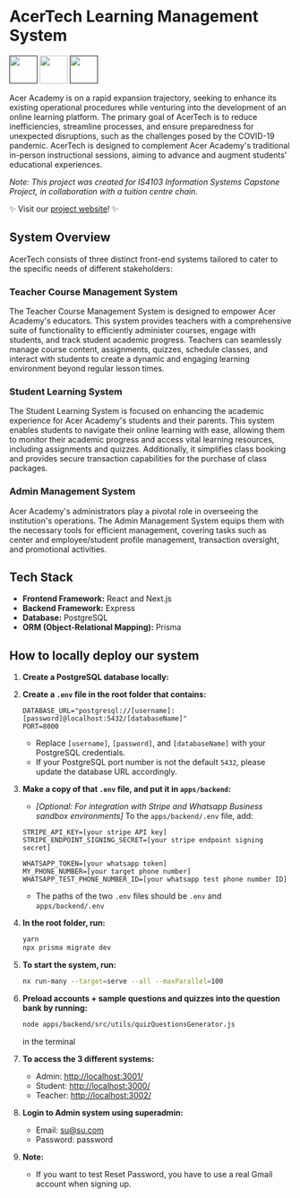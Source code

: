 # AcerTech Learning Management System

<a alt="React logo" href="" target="_blank" rel="noreferrer"><img src="https://upload.wikimedia.org/wikipedia/commons/thumb/a/a7/React-icon.svg/1150px-React-icon.svg.png" width="50"></a>
<a alt="Nx logo" href="https://nx.dev" target="_blank" rel="noreferrer"><img src="https://raw.githubusercontent.com/nrwl/nx/master/images/nx-logo.png" width="50"></a>
<a alt="Postgres logo" href="" target="_blank" rel="noreferrer"><img src="https://cdn.iconscout.com/icon/free/png-256/free-postgresql-11-1175122.png" width="50"></a>

Acer Academy is on a rapid expansion trajectory, seeking to enhance its existing operational procedures while venturing into the development of an online learning platform. The primary goal of AcerTech is to reduce inefficiencies, streamline processes, and ensure preparedness for unexpected disruptions, such as the challenges posed by the COVID-19 pandemic. AcerTech is designed to complement Acer Academy's traditional in-person instructional sessions, aiming to advance and augment students' educational experiences.

*Note: This project was created for IS4103 Information Systems Capstone Project, in collaboration with a tuition centre chain.*

✨ Visit our [project website](https://uvents.nus.edu.sg/event/23rd-steps/module/IS4103/project/14)! ✨

## System Overview

AcerTech consists of three distinct front-end systems tailored to cater to the specific needs of different stakeholders:

### Teacher Course Management System

The Teacher Course Management System is designed to empower Acer Academy's educators. This system provides teachers with a comprehensive suite of functionality to efficiently administer courses, engage with students, and track student academic progress. Teachers can seamlessly manage course content, assignments, quizzes, schedule classes, and interact with students to create a dynamic and engaging learning environment beyond regular lesson times.

### Student Learning System

The Student Learning System is focused on enhancing the academic experience for Acer Academy's students and their parents. This system enables students to navigate their online learning with ease, allowing them to monitor their academic progress and access vital learning resources, including assignments and quizzes. Additionally, it simplifies class booking and provides secure transaction capabilities for the purchase of class packages.

### Admin Management System

Acer Academy's administrators play a pivotal role in overseeing the institution's operations. The Admin Management System equips them with the necessary tools for efficient management, covering tasks such as center and employee/student profile management, transaction oversight, and promotional activities.

## Tech Stack

- **Frontend Framework:** React and Next.js
- **Backend Framework:** Express
- **Database:** PostgreSQL
- **ORM (Object-Relational Mapping):** Prisma

## How to locally deploy our system

1. **Create a PostgreSQL database locally:**

2. **Create a `.env` file in the root folder that contains:**
    ```env
    DATABASE_URL="postgresql://[username]:[password]@localhost:5432/[databaseName]"
    PORT=8000
    ```
    - Replace `[username]`, `[password]`, and `[databaseName]` with your PostgreSQL credentials.
    - If your PostgreSQL port number is not the default `5432`, please update the database URL accordingly.

3. **Make a copy of that `.env` file, and put it in `apps/backend`:**
    - *[Optional: For integration with Stripe and Whatsapp Business sandbox environments]*
   To the `apps/backend/.env` file, add:
    ```env
    STRIPE_API_KEY=[your stripe API key]
    STRIPE_ENDPOINT_SIGNING_SECRET=[your stripe endpoint signing secret]

    WHATSAPP_TOKEN=[your whatsapp token]
    MY_PHONE_NUMBER=[your target phone number]
    WHATSAPP_TEST_PHONE_NUMBER_ID=[your whatsapp test phone number ID]
    ```
    - The paths of the two `.env` files should be `.env` and `apps/backend/.env`

5. **In the root folder, run:**
    ```bash
    yarn
    npx prisma migrate dev
    ```

6. **To start the system, run:**
    ```bash
    nx run-many --target=serve --all --maxParallel=100
    ```

7. **Preload accounts + sample questions and quizzes into the question bank by running:**
    ```bash
    node apps/backend/src/utils/quizQuestionsGenerator.js
    ```
    in the terminal

8. **To access the 3 different systems:**
    - Admin: [http://localhost:3001/](http://localhost:3001/)
    - Student: [http://localhost:3000/](http://localhost:3000/)
    - Teacher: [http://localhost:3002/](http://localhost:3002/)

8. **Login to Admin system using superadmin:**
    - Email: su@su.com
    - Password: password

9. **Note:**
    - If you want to test Reset Password, you have to use a real Gmail account when signing up.
